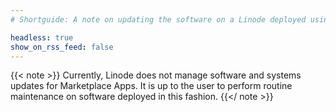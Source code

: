 ```yaml
---
# Shortguide: A note on updating the software on a Linode deployed using the Marketplace

headless: true
show_on_rss_feed: false
---
```


{{< note >}}
Currently, Linode does not manage software and systems updates for Marketplace Apps. It is up to the user to perform routine maintenance on software deployed in this fashion.
{{</ note >}}